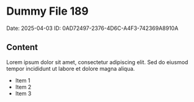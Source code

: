 # Dummy File 189

Date: 2025-04-03
ID: 0AD72497-2376-4D6C-A4F3-742369A8910A

## Content

Lorem ipsum dolor sit amet, consectetur adipiscing elit.
Sed do eiusmod tempor incididunt ut labore et dolore magna aliqua.

* Item 1
* Item 2
* Item 3

